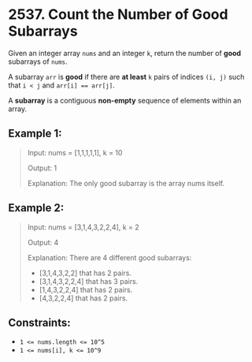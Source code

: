 # 2537. Count the Number of Good Subarrays

Given an integer array `nums` and an integer `k`, return the number of **good** subarrays of `nums`.

A subarray `arr` is **good** if there are **at least** `k` pairs of indices `(i, j)` such that `i < j` and `arr[i] == arr[j]`.

A **subarray** is a contiguous **non-empty** sequence of elements within an array.


## Example 1:

> Input: nums = [1,1,1,1,1], k = 10
>
> Output: 1
>
> Explanation: The only good subarray is the array nums itself.


## Example 2:

> Input: nums = [3,1,4,3,2,2,4], k = 2
>
> Output: 4
>
> Explanation: There are 4 different good subarrays:
>
> - [3,1,4,3,2,2] that has 2 pairs.
> - [3,1,4,3,2,2,4] that has 3 pairs.
> - [1,4,3,2,2,4] that has 2 pairs.
> - [4,3,2,2,4] that has 2 pairs.


## Constraints:

- `1 <= nums.length <= 10^5`
- `1 <= nums[i], k <= 10^9`